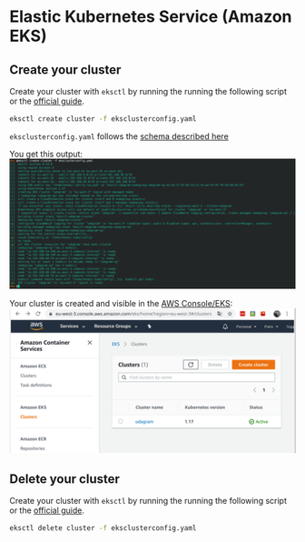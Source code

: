# Elastic Kubernetes Service (Amazon EKS)

## Create your cluster

Create your cluster with `eksctl` by running the running the following script or the [official guide](https://eksctl.io/usage/creating-and-managing-clusters/).

```bash
eksctl create cluster -f eksclusterconfig.yaml
```

`eksclusterconfig.yaml` follows the [schema described here](https://eksctl.io/usage/schema/)

You get this output:
![eksclustercreation](../../screenshots/eksclustercreation.png)

Your cluster is created and visible in the [AWS Console/EKS](https://eu-west-3.console.aws.amazon.com/eks/home#/clusters):
![eksclusterconsole](../../screenshots/eksclusterconsole.png)

## Delete your cluster

Create your cluster with `eksctl` by running the running the following script or the [official guide](https://docs.aws.amazon.com/eks/latest/userguide/delete-cluster.html).

```bash
eksctl delete cluster -f eksclusterconfig.yaml
```

